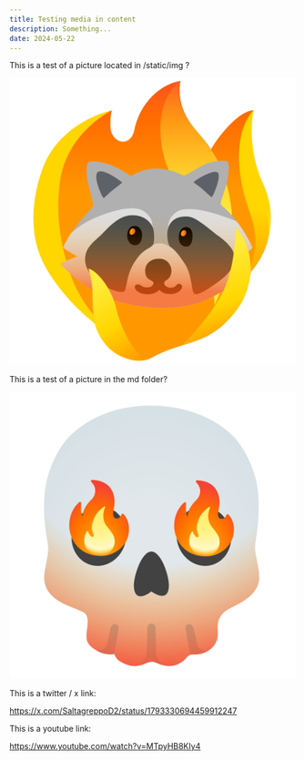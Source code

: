 ```yaml
---
title: Testing media in content
description: Something...
date: 2024-05-22
---
```


This is a test of a picture located in /static/img ?

![Trash Panda](/static/img/trash_panda.png)

This is a test of a picture in the md folder?

![Flaming skull](./images/skull.png)

This is a twitter / x link:

https://x.com/SaltagreppoD2/status/1793330694459912247

This is a youtube link:

https://www.youtube.com/watch?v=MTpyHB8KIy4
